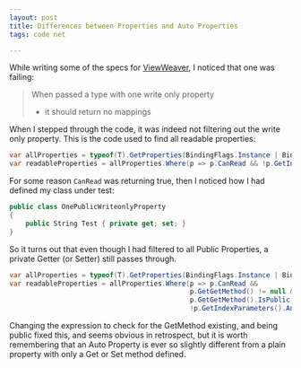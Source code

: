 ```yaml
---
layout: post
title: Differences between Properties and Auto Properties
tags: code net

---
```


While writing some of the specs for [ViewWeaver][1], I noticed that one was failing:

>When passed a type with one write only property<br />
>  - it should return no mappings

When I stepped through the code, it was indeed not filtering out the write only property.
This is the code used to find all readable properties:

```csharp
var allProperties = typeof(T).GetProperties(BindingFlags.Instance | BindingFlags.Public);
var readableProperties = allProperties.Where(p => p.CanRead && !p.GetIndexParameters().Any());
```

For some reason `CanRead` was returning true, then I noticed how I had defined my class under test:

```csharp
public class OnePublicWriteonlyProperty
{
	public String Test { private get; set; }
}
```

So it turns out that even though I had filtered to all Public Properties, a private Getter (or Setter) still passes through.

```csharp
var allProperties = typeof(T).GetProperties(BindingFlags.Instance | BindingFlags.Public);
var readableProperties = allProperties.Where(p => p.CanRead &&
											 p.GetGetMethod() != null &&
											 p.GetGetMethod().IsPublic &&
											 !p.GetIndexParameters().Any());
```

Changing the expression to check for the GetMethod existing, and being public fixed this, and seems obvious in retrospect, but it is worth remembering that an Auto Property is ever so slightly different from a plain property with only a Get or Set method defined.

[1]: https://github.com/Pondidum/ViewWeaver
